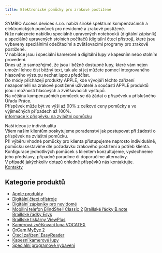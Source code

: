 ```yaml
---
title: Elektronické pomůcky pro zrakově postižené
---
```


SYMBIO Access devices s.r.o. nabízí široké spektrum kompenzačních a elektronických pomůcek pro nevidomé a zrakově postižené.  
Níže naleznete nabídku speciálně upravených notebooků (digitální zápisník) a speciálně upravených stolních počítačů (digitální čtecí přístroj), které jsou vybaveny speciálními odečítacími a zvětšovacími programy pro zrakově postižené.  
V nabídce jsou i speciální kamerové a digitální lupy v kapesním nebo stolním provedení.  
Dnes už je samozřejmé, že jsou i běžně dostupné lupy, které vám nejen umožní lehce číst běžný text, tak ale si jej můžete pomocí integrovaného hlasového výstupu nechat lupou předčítat.  
Do módy přicházejí produkty APPLE, kde vývojáři těchto zařízení nezapomněli na zrakově postižené uživatelé a součástí APPLE produktů jsou i možnosti hlasových a zvětšovacích výstupů.  
Na většinu kompenzačních pomůcek se dá žádat o příspěvek u příslušného Úřadu Práce.  
Příspěvek může být ve výši až 90% z celkové ceny pomůcky a ve výjimečných případech až 100%.  
[informace k příspěvku na zvláštní pomůcku](/clanky/informace-k-prispevku-na-zvlastni-pomucku/)  
  
Naší ideou je individualita  
Všem našim klientům poskytujeme poradenství jak postupovat při žádosti o příspěvek na zvláštní pomůcku.  
Při výběru vhodné pomůcky pro klienta přistupujeme naprosto individuálně, pomůcku sestavíme dle požadavku zrakového postižení a potřeb klienta.  
Konfigurace jednotlivých pomůcek s klientem konzultujeme, vyslechneme jeho představy, případně poradíme či doporučíme alternativy.  
V případě jakýchkoliv dotazů ohledně příspěvků nás kontaktujte.  
[Kontakty](/clanky/kontakty/)    
  

## Kategorie produktů

  
- [Apple produkty](/clanky/apple-produkty/)  
- [Digitální čtecí přístroje](/clanky/digitalni-cteci-pristroje/)  
- [Digitální zápisníky pro nevidomé](/clanky/digitalni-zapisniky-pro-nevidome/)  
- [Mobillní telefon BlindShell Classic 2](/clanky/mobilni-telefon-blindshell-classic-2/) 
  [Braillské řádky B.note](/clanky/braillske-radky-b.note/)  
  [Braillské řádky Esys](/clanky/braillske-radky-esys/)  
- [Braillské tiskárny ViewPlus](/clanky/braillske-tiskarny-viewplus/)  
- [Kamerová zvětšovací lupa VOCATEX](/clanky/kamerova-zvetsovaci-lupa-vocatex/)  
- [OrCam MyEye 2](/clanky/orcam-myeye-2/)
- [Čtecí zařízení EasyReader](/clanky/cteci-zarizeni-easyreader/)  
- [Kapesní kamerové lupy](/clanky/kapesni-kamerove-lupy/)  
- [Speciální programové vybavení](/clanky/specialni-programove-vybaveni/)
